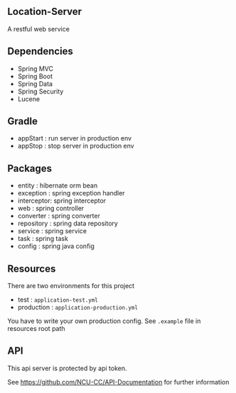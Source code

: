 ## Location-Server
A restful web service

## Dependencies
- Spring MVC
- Spring Boot
- Spring Data
- Spring Security
- Lucene

## Gradle
- appStart  : run server in production env
- appStop   : stop server in production env

## Packages
- entity     : hibernate orm bean
- exception  : spring exception handler
- interceptor: spring interceptor
- web        : spring controller
- converter  : spring converter
- repository : spring data repository
- service    : spring service
- task       : spring task
- config     : spring java config

## Resources
There are two environments for this project

- test : `application-test.yml`
- production : `application-production.yml`

You have to write your own production config. See `.example` file in resources root path


## API

This api server is protected by api token.

See https://github.com/NCU-CC/API-Documentation for further information
